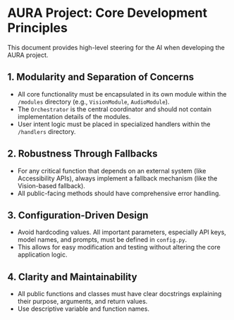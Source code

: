 # AURA Project: Core Development Principles

This document provides high-level steering for the AI when developing the AURA project.

## 1. Modularity and Separation of Concerns

- All core functionality must be encapsulated in its own module within the `/modules` directory (e.g., `VisionModule`, `AudioModule`).
- The `Orchestrator` is the central coordinator and should not contain implementation details of the modules.
- User intent logic must be placed in specialized handlers within the `/handlers` directory.

## 2. Robustness Through Fallbacks

- For any critical function that depends on an external system (like Accessibility APIs), always implement a fallback mechanism (like the Vision-based fallback).
- All public-facing methods should have comprehensive error handling.

## 3. Configuration-Driven Design

- Avoid hardcoding values. All important parameters, especially API keys, model names, and prompts, must be defined in `config.py`.
- This allows for easy modification and testing without altering the core application logic.

## 4. Clarity and Maintainability

- All public functions and classes must have clear docstrings explaining their purpose, arguments, and return values.
- Use descriptive variable and function names.
